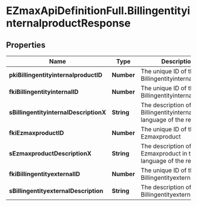 # EZmaxApiDefinitionFull.BillingentityinternalproductResponse

## Properties

Name | Type | Description | Notes
------------ | ------------- | ------------- | -------------
**pkiBillingentityinternalproductID** | **Number** | The unique ID of the Billingentityinternalproduct | 
**fkiBillingentityinternalID** | **Number** | The unique ID of the Billingentityinternal. | 
**sBillingentityinternalDescriptionX** | **String** | The description of the Billingentityinternal in the language of the requester | 
**fkiEzmaxproductID** | **Number** | The unique ID of the Ezmaxproduct | 
**sEzmaxproductDescriptionX** | **String** | The description of the Ezmaxproduct in the language of the requester | 
**fkiBillingentityexternalID** | **Number** | The unique ID of the Billingentityexternal | 
**sBillingentityexternalDescription** | **String** | The description of the Billingentityexternal | 


